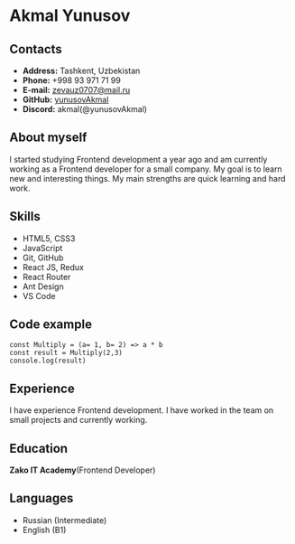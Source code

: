 # Akmal Yunusov

## Contacts

* **Address:** Tashkent, Uzbekistan
* **Phone:** +998 93 971 71 99
* **E-mail:** zevauz0707@mail.ru
* **GitHub:** [yunusovAkmal]('https://github.com/yunusovAkmal')
* **Discord:** akmal(@yunusovAkmal)

## About myself
I started studying Frontend development a year ago and am currently working as a Frontend developer for a small company. My goal is to learn new and interesting things. My main strengths are quick learning and hard work.

## Skills
* HTML5, CSS3
* JavaScript
* Git, GitHub
* React JS, Redux
* React Router
* Ant Design
* VS Code

## Code example
```
const Multiply = (a= 1, b= 2) => a * b
const result = Multiply(2,3)
console.log(result)

```
## Experience
I have experience Frontend development. I have worked in the team on small projects and currently working.

## Education
 __Zako IT Academy__(Frontend Developer)
## Languages
* Russian (Intermediate)
* English (B1)
